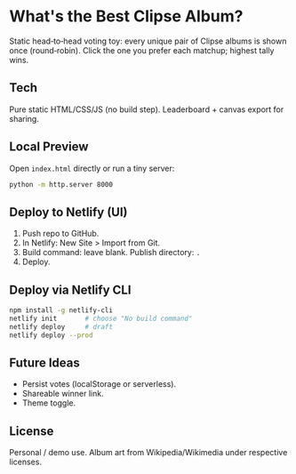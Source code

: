 # What's the Best Clipse Album?

Static head‑to‑head voting toy: every unique pair of Clipse albums is shown once (round‑robin). Click the one you prefer each matchup; highest tally wins.

## Tech
Pure static HTML/CSS/JS (no build step). Leaderboard + canvas export for sharing.

## Local Preview
Open `index.html` directly or run a tiny server:

```bash
python -m http.server 8000
```

## Deploy to Netlify (UI)
1. Push repo to GitHub.
2. In Netlify: New Site > Import from Git.
3. Build command: leave blank. Publish directory: `.`
4. Deploy.

## Deploy via Netlify CLI
```bash
npm install -g netlify-cli
netlify init       # choose "No build command"
netlify deploy     # draft
netlify deploy --prod
```

## Future Ideas
- Persist votes (localStorage or serverless).
- Shareable winner link.
- Theme toggle.

## License
Personal / demo use. Album art from Wikipedia/Wikimedia under respective licenses.
